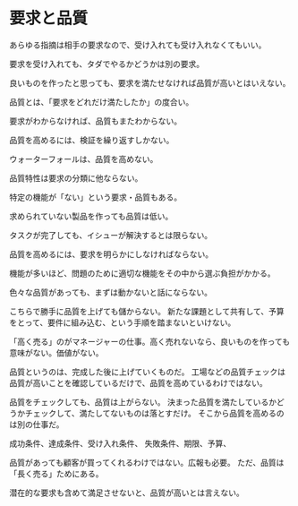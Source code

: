 # 要求と品質

あらゆる指摘は相手の要求なので、受け入れても受け入れなくてもいい。

要求を受け入れても、タダでやるかどうかは別の要求。

良いものを作ったと思っても、要求を満たせなければ品質が高いとはいえない。

品質とは、「要求をどれだけ満たしたか」の度合い。

要求がわからなければ、品質もまたわからない。

品質を高めるには、検証を繰り返すしかない。

ウォーターフォールは、品質を高めない。

品質特性は要求の分類に他ならない。

特定の機能が「ない」という要求・品質もある。

求められていない製品を作っても品質は低い。

タスクが完了しても、イシューが解決するとは限らない。

品質を高めるには、要求を明らかにしなければならない。

機能が多いほど、問題のために適切な機能をその中から選ぶ負担がかかる。

色々な品質があっても、まずは動かないと話にならない。

こちらで勝手に品質を上げても儲からない。
新たな課題として共有して、予算をとって、要件に組み込む、という手順を踏まないといけない。

「高く売る」のがマネージャーの仕事。高く売れないなら、良いものを作っても意味がない。価値がない。

品質というのは、完成した後に上げていくものだ。
工場などの品質チェックは品質が高いことを確認しているだけで、品質を高めているわけではない。

品質をチェックしても、品質は上がらない。
決まった品質を満たしているかどうかチェックして、満たしてないものは落とすだけ。
そこから品質を高めるのは別の仕事だ。


成功条件、達成条件、受け入れ条件、
失敗条件、期限、予算、

品質があっても顧客が買ってくれるわけではない。広報も必要。
ただ、品質は「長く売る」ためにある。

潜在的な要求も含めて満足させないと、品質が高いとは言えない。
